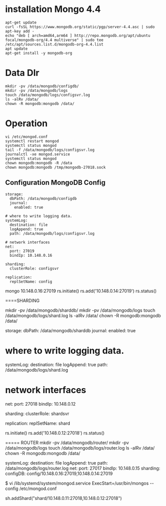 # installation Mongo 4.4

```
apt-get update
curl -fsSL https://www.mongodb.org/static/pgp/server-4.4.asc | sudo apt-key add -
echo "deb [ arch=amd64,arm64 ] http://repo.mongodb.org/apt/ubuntu focal/mongodb-org/4.4 multiverse" | sudo tee /etc/apt/sources.list.d/mongodb-org-4.4.list
apt update
apt-get install -y mongodb-org
```


# Data DIr
```
mkdir -pv /data/mongodb/configdb/
mkdir -pv /data/mongodb/logs
touch /data/mongodb/logs/configsvr.log
ls -alRv /data/
chown -R mongodb:mongodb /data/
```

# Operation
```
vi /etc/mongod.conf
systemctl restart mongod
systemctl status mongod
tail -f /data/mongodb/logs/configsvr.log
journalctl -xe mongod.service
systemctl status mongod
chown mongodb:mongodb -R /data
chown mongodb:mongodb /tmp/mongodb-27018.sock
```
## Configuration MongoDB Config
```
storage:
  dbPath: /data/mongodb/configdb
  journal:
    enabled: true

# where to write logging data.
systemLog:
  destination: file
  logAppend: true
  path: /data/mongodb/logs/configsvr.log

# network interfaces
net:
  port: 27019
  bindIp: 10.148.0.16

sharding:
  clusterRole: configsvr

replication:
  replSetName: config
```

mongo 10.148.0.16:27019
rs.initiate()
rs.add('10.148.0.14:27019')
rs.status()


====SHARDING

mkdir -pv /data/mongodb/sharddb/ 
mkdir -pv /data/mongodb/logs 
touch /data/mongodb/logs/shard.log 
ls -alRv /data/
chown -R mongodb:mongodb /data/


storage:
  dbPath: /data/mongodb/sharddb
  journal:
    enabled: true

# where to write logging data.
systemLog:
  destination: file
  logAppend: true
  path: /data/mongodb/logs/shard.log

# network interfaces
net:
  port: 27018
  bindIp: 10.148.0.12

sharding:
  clusterRole: shardsvr

replication:
  replSetName: shard

rs.initiate()
rs.add('10.148.0.12:27018')
rs.status()


===== ROUTER
mkdir -pv /data/mongodb/router/ 
mkdir -pv /data/mongodb/logs 
touch /data/mongodb/logs/router.log 
ls -alRv /data/
chown -R mongodb:mongodb /data/


systemLog:
  destination: file
  logAppend: true
  path: /data/mongodb/logs/router.log 
net:
  port: 27017
  bindIp: 10.148.0.15
sharding:
  configDB: config/10.148.0.16:27019,10.148.0.14:27019

$ vi /lib/systemd/system/mongod.service
ExecStart=/usr/bin/mongos --config /etc/mongod.conf


sh.addShard("shard/10.148.0.11:27018,10.148.0.12:27018")
